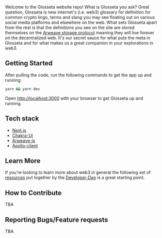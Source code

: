 Welcome to the Glosseta website repo!  What is Glosseta you ask?  Great question, Glosseta is new internet's (i.e. web3) glossary for definition for common crypto lingo, terms and slang you may see floating out on various social media platforms and elsewhere on the web.  What sets Glosseta apart from the rest is that the definitions you see on the site are stored themselves on the [Arweave storage protocol](https://www.arweave.org) meaning they will live forever on the decentralized web.  It's our secret sauce for what puts the meta in Glosseta and for what makes us a great companion in your explorations in web3.

## Getting Started

After pulling the code, run the following commands to get the app up and running:

```bash
yarn && yarn dev
```

Open [http://localhost:3000](http://localhost:3000) with your browser to get Glosseta up and running.

## Tech stack
- [Next.js](https://nextjs.org/docs)
- [Chakra-UI](https://chakra-ui.com/docs/getting-started)
- [Arweave-js](https://github.com/ArweaveTeam/arweave-js)
- [Apollo-client](https://www.apollographql.com/docs/react/)

## Learn More

If you're looking to learn more about web3 in general the following set of [resources](https://github.com/Developer-DAO/resources) put together by the [Developer-Dao](https://www.developerdao.com/) is a great starting point.

## How to Contribute

TBA

## Reporting Bugs/Feature requests

TBA
